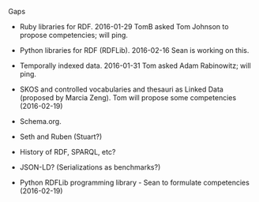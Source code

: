 Gaps

- Ruby libraries for RDF.  2016-01-29 TomB asked Tom Johnson to propose competencies;
  will ping.

- Python libraries for RDF (RDFLib). 2016-02-16 Sean is working on this.

- Temporally indexed data.  2016-01-31 Tom asked Adam Rabinowitz; will ping.

- SKOS and controlled vocabularies and thesauri as Linked Data (proposed by Marcia Zeng).
  Tom will propose some competencies (2016-02-19)

- Schema.org.

- Seth and Ruben (Stuart?)

- History of RDF, SPARQL, etc?

- JSON-LD? (Serializations as benchmarks?)

- Python RDFLib programming library - Sean to formulate competencies (2016-02-19)

